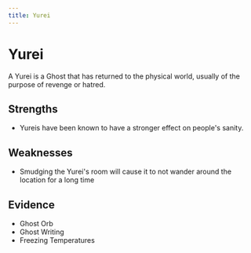 ```yaml
---
title: Yurei
---
```


# Yurei

A Yurei is a Ghost that has returned to the physical world, usually of the purpose of revenge or hatred.

## Strengths

- Yureis have been known to have a stronger effect on people's sanity.

## Weaknesses

- Smudging the Yurei's room will cause it to not wander around the location for a long time

## Evidence

- Ghost Orb
- Ghost Writing
- Freezing Temperatures
